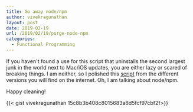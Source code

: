 ```yaml
---
title: Go away node/npm
author: vivekragunathan
layout: post
date: 2019-02-19
url: /2019/02/19/purge-node-npm
categories:
  - Functional Programming
---
```

If you haven't found a use for this script that uninstalls the second largest junk in the world next to Mac/iOS updates, you are either lazy or scared of breaking things.  I am neither, so I polished this [script](https://gist.github.com/VivekRagunathan/15c8b3b408c8015683a8d5fcf97cbf2f) from the different versions you will find on the internet. Oh, I am talking about node/npm.

Happy cleaning!

<!--more-->

{{< gist vivekragunathan 15c8b3b408c8015683a8d5fcf97cbf2f>}}
